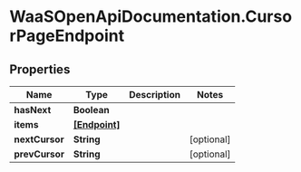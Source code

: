 # WaaSOpenApiDocumentation.CursorPageEndpoint

## Properties

Name | Type | Description | Notes
------------ | ------------- | ------------- | -------------
**hasNext** | **Boolean** |  | 
**items** | [**[Endpoint]**](Endpoint.md) |  | 
**nextCursor** | **String** |  | [optional] 
**prevCursor** | **String** |  | [optional] 


